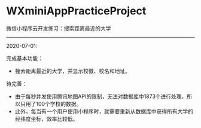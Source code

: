 # WXminiAppPracticeProject
微信小程序云开发练习：搜索距离最近的大学

---

2020-07-01:

完成基本功能：
 - 搜索距离最近的大学，并显示校徽、校名和地址。

待完善：
 - 由于每秒并发使用腾讯地图API的限制，无法对数据库中1873个进行处理，所以只用了100个学校的数据。
 - 此外，每当有一个用户使用小程序时，就需要重新从数据库中获得所有大学的经纬度坐标，效率比较低。
